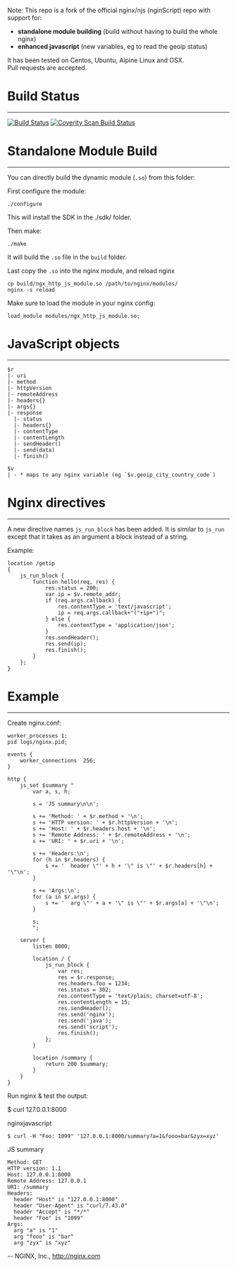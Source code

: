 
Note: This repo is a fork of the official nginx/njs (nginScript) repo with support for:

   - **standalone module building** (build without having to build the whole nginx)
   - **enhanced javascript**  (new variables, eg to read the geoip status)

It has been tested on Centos, Ubuntu, Alpine Linux and OSX.   
Pull requests are accepted.

# Build Status
--------------

[![Build Status](https://travis-ci.org/ronanj/njs.svg?branch=master)](https://travis-ci.org/ronanj/njs)
<a href="https://scan.coverity.com/projects/ronanj-njs">
  <img alt="Coverity Scan Build Status"
       src="https://scan.coverity.com/projects/8788/badge.svg"/>
</a>

# Standalone Module Build
-------------------------

You can directly build the dynamic module (`.so`) from this folder:

First configure the module:

    ./configure

This will install the SDK in the ./sdk/ folder.

Then make:

    ./make

It will build the `.so` file in the `build` folder.

Last copy the `.so` into the nginx module, and reload nginx 

    cp build/ngx_http_js_module.so /path/to/nginx/modules/
    nginx -s reload

Make sure to load the module in your nginx config:

    load_module modules/ngx_http_js_module.so;



# JavaScript objects
------------------

    $r
    |- uri
    |- method
    |- httpVersion
    |- remoteAddress
    |- headers{}
    |- args{}
    |- response
      |- status
      |- headers{}
      |- contentType
      |- contentLength
      |- sendHeader()
      |- send(data)
      |- finish()

    $v
    | - * maps to any nginx variable (eg `$v.geoip_city_country_code`)


# Nginx directives
------------------

A new directive names `js_run_block` has been added. It is similar to `js_run` except that it takes
as an argument a block instead of a string.

Example:


    location /getip
    {
        js_run_block {
            function hello(req, res) {
                res.status = 200;
                var ip = $v.remote_addr;
                if (req.args.callback) {
                    res.contentType = 'text/javascript';
                    ip = req.args.callback+"("+ip+")";
                } else {
                    res.contentType = 'application/json';
                }
                res.sendHeader();
                res.send(ip);
                res.finish();
            }
        };
    }




# Example
-------

Create nginx.conf:

    worker_processes 1;
    pid logs/nginx.pid;

    events {
        worker_connections  256;
    }

    http {
        js_set $summary "
            var a, s, h;

            s = 'JS summary\n\n';

            s += 'Method: ' + $r.method + '\n';
            s += 'HTTP version: ' + $r.httpVersion + '\n';
            s += 'Host: ' + $r.headers.host + '\n';
            s += 'Remote Address: ' + $r.remoteAddress + '\n';
            s += 'URI: ' + $r.uri + '\n';

            s += 'Headers:\n';
            for (h in $r.headers) {
                s += '  header \"' + h + '\" is \"' + $r.headers[h] + '\"\n';
            }

            s += 'Args:\n';
            for (a in $r.args) {
                s += '  arg \"' + a + '\" is \"' + $r.args[a] + '\"\n';
            }

            s;
            ";

        server {
            listen 8000;

            location / {
                js_run_block {
                    var res;
                    res = $r.response;
                    res.headers.foo = 1234;
                    res.status = 302;
                    res.contentType = 'text/plain; charset=utf-8';
                    res.contentLength = 15;
                    res.sendHeader();
                    res.send('nginx');
                    res.send('java');
                    res.send('script');
                    res.finish();
                };
            }

            location /summary {
                return 200 $summary;
            }
        }
    }

Run nginx & test the output:

$ curl 127.0.0.1:8000

nginxjavascript

    $ curl -H "Foo: 1099" '127.0.0.1:8000/summary?a=1&fooo=bar&zyx=xyz'

JS summary

    Method: GET
    HTTP version: 1.1
    Host: 127.0.0.1:8000
    Remote Address: 127.0.0.1
    URI: /summary
    Headers:
      header "Host" is "127.0.0.1:8000"
      header "User-Agent" is "curl/7.43.0"
      header "Accept" is "*/*"
      header "Foo" is "1099"
    Args:
      arg "a" is "1"
      arg "fooo" is "bar"
      arg "zyx" is "xyz"


--
NGINX, Inc., http://nginx.com
